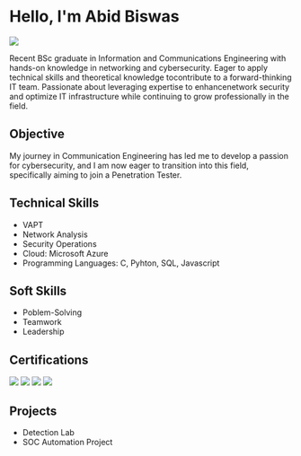 # Hello, I'm Abid Biswas
<a href="https://linkedin.com"><img src="https://img.shields.io/badge/-LinkedIn-0072b1?&style=for-the-badge&logo=linkedin&logoColor=white" /></a>

Recent BSc graduate in Information and Communications Engineering with hands-on knowledge in networking and cybersecurity. Eager to apply technical skills and theoretical knowledge tocontribute to a forward-thinking IT team. Passionate about leveraging expertise to enhancenetwork security and optimize IT infrastructure while continuing to grow professionally in the field.

## Objective
My journey in Communication Engineering has led me to develop a passion for cybersecurity, and I am now eager to transition into this field, specifically aiming to join a Penetration Tester.

## Technical Skills
- VAPT
- Network Analysis
- Security Operations
- Cloud: Microsoft Azure
- Programming Languages: C, Pyhton, SQL, Javascript

## Soft Skills
- Poblem-Solving
- Teamwork
- Leadership


## Certifications
<img src="https://img.shields.io/badge/CEH-FF0000?style=for-the-badge&logo=ec-council&logoColor=white" />   
<img src="https://img.shields.io/badge/CCNA-000080?style=for-the-badge&logo=cisco&logoColor=white" />   
<img src="https://img.shields.io/badge/Google%20Cybersecurity%20Professional%20Certificate-4285F4?style=for-the-badge&logo=Google&logoColor=white&labelColor=EA4335&color=FBBC05&link=https://grow.google/certificates/cybersecurity/" />   
<img src="https://img.shields.io/badge/Cisco_CyberOps-003F8C?style=for-the-badge&logo=cisco&logoColor=white" />













## Projects
- Detection Lab
- SOC Automation Project













